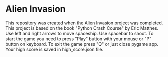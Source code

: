 # Alien Invasion
This repository was created when the Alien Invasion project was completed. This project is based on the book "Python Crash Course" by Eric Matthes.
Use left and right arrows to move spaceship.
Use spacebar to shoot.
To start the game you need to press "Play" button with your mouse or "P" button on keyboard.
To exit the game press "Q" or just close pygame app.
Your high score is saved in high_score.json file.
